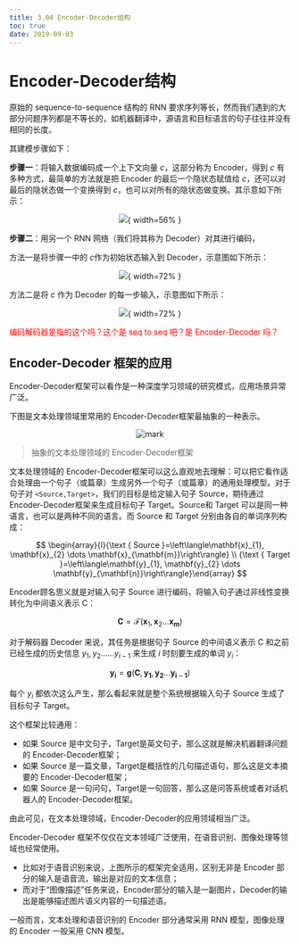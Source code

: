 ```yaml
---
title: 3.04 Encoder-Decoder结构
toc: true
date: 2019-09-03
---
```


# Encoder-Decoder结构

原始的 sequence-to-sequence 结构的 RNN 要求序列等长，然而我们遇到的大部分问题序列都是不等长的，如机器翻译中，源语言和目标语言的句子往往并没有相同的长度。

其建模步骤如下：

**步骤一**：将输入数据编码成一个上下文向量 $c$，这部分称为 Encoder，得到 $c$ 有多种方式，最简单的方法就是把 Encoder 的最后一个隐状态赋值给 $c$，还可以对最后的隐状态做一个变换得到 $c$，也可以对所有的隐状态做变换。其示意如下所示：

<center>

![](http://images.iterate.site/blog/image/20190722/4QmjJMNXYfzB.jpg?imageslim){ width=56% }

</center>


**步骤二**：用另一个 RNN 网络（我们将其称为 Decoder）对其进行编码，

方法一是将步骤一中的 $c​$ 作为初始状态输入到 Decoder，示意图如下所示：

<center>

![](http://images.iterate.site/blog/image/20190722/XQhbHtVEOEMn.jpg?imageslim){ width=72% }

</center>


方法二是将 $c$ 作为 Decoder 的每一步输入，示意图如下所示：

<center>

![](http://images.iterate.site/blog/image/20190722/ke5ViPSbAStS.jpg?imageslim){ width=72% }

</center>



<span style="color:red;">编码解码器是指的这个吗？这个是 seq to seq 吧？是 Encoder-Decoder 吗？</span>





## Encoder-Decoder 框架的应用


Encoder-Decoder框架可以看作是一种深度学习领域的研究模式，应用场景异常广泛。

下图是文本处理领域里常用的 Encoder-Decoder框架最抽象的一种表示。



<center>

![mark](http://images.iterate.site/blog/image/20190927/1HUCXstTuUok.png?imageslim)

</center>

> 抽象的文本处理领域的 Encoder-Decoder框架

文本处理领域的 Encoder-Decoder框架可以这么直观地去理解：可以把它看作适合处理由一个句子（或篇章）生成另外一个句子（或篇章）的通用处理模型。对于句子对 `<Source,Target>`，我们的目标是给定输入句子 Source，期待通过 Encoder-Decoder框架来生成目标句子 Target。Source和 Target 可以是同一种语言，也可以是两种不同的语言。而 Source 和 Target 分别由各自的单词序列构成：

$$
\begin{array}{l}{\text { Source }=\left\langle\mathbf{x}_{1}, \mathbf{x}_{2} \dots \mathbf{x}_{\mathbf{m}}\right\rangle} \\ {\text { Target }=\left\langle\mathbf{y}_{1}, \mathbf{y}_{2} \dots \mathbf{y}_{\mathbf{n}}\right\rangle}\end{array}
$$

Encoder顾名思义就是对输入句子 Source 进行编码，将输入句子通过非线性变换转化为中间语义表示 C：

$$
\mathbf{C}=\mathcal{F}\left(\mathbf{x}_{1}, \mathbf{x}_{2} \dots \mathbf{x}_{\mathbf{m}}\right)
$$

对于解码器 Decoder 来说，其任务是根据句子 Source 的中间语义表示 C 和之前已经生成的历史信息 $y_{1}, y_{2} \dots \dots y_{i-1}$ 来生成 $i$ 时刻要生成的单词 $y_i$：

$$
\mathbf{y}_{\mathbf{i}}=\boldsymbol{g}\left(\mathbf{C}, \mathbf{y}_{\mathbf{1}}, \mathbf{y}_{\mathbf{2}} \dots \mathbf{y}_{\mathbf{i}-\mathbf{1}}\right)
$$


每个 $y_i$ 都依次这么产生，那么看起来就是整个系统根据输入句子 Source 生成了目标句子 Target。

这个框架比较通用：

- 如果 Source 是中文句子，Target是英文句子，那么这就是解决机器翻译问题的 Encoder-Decoder框架；
- 如果 Source 是一篇文章，Target是概括性的几句描述语句，那么这是文本摘要的 Encoder-Decoder框架；
- 如果 Source 是一句问句，Target是一句回答，那么这是问答系统或者对话机器人的 Encoder-Decoder框架。

由此可见，在文本处理领域，Encoder-Decoder的应用领域相当广泛。

Encoder-Decoder 框架不仅仅在文本领域广泛使用，在语音识别、图像处理等领域也经常使用。

- 比如对于语音识别来说，上图所示的框架完全适用，区别无非是 Encoder 部分的输入是语音流，输出是对应的文本信息；
- 而对于“图像描述”任务来说，Encoder部分的输入是一副图片，Decoder的输出是能够描述图片语义内容的一句描述语。

一般而言，文本处理和语音识别的 Encoder 部分通常采用 RNN 模型，图像处理的 Encoder 一般采用 CNN 模型。
